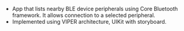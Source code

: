 - App that lists nearby BLE device peripherals using Core Bluetooth framework. It allows connection to a selected peripheral.
- Implemented using VIPER architecture, UIKit with storyboard.
